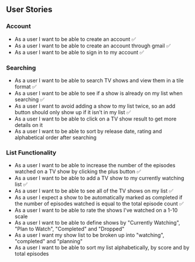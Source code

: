 ## User Stories

### Account

- As a user I want to be able to create an account ✅
- As a user I want to be able to create an account through gmail ✅
- As a user I want to be able to sign in to my account ✅

### Searching

- As a user I want to be able to search TV shows and view them in a tile format ✅
- As a user I want to be able to see if a show is already on my list when searching ✅
- As a user I want to avoid adding a show to my list twice, so an add button should only show up if it isn't in my list ✅
- As a user I want to be able to click on a TV show result to get more details on it
- As a user I want to be able to sort by release date, rating and alphabetical order after searching

### List Functionality

- As a user I want to be able to increase the number of the episodes watched on a TV show by clicking the plus button ✅
- As a user I want to be able to add a TV show to my currently watching list ✅
- As a user I want to be able to see all of the TV shows on my list ✅
- As a user I expect a show to be automatically marked as completed if the number of episodes watched is equal to the total episode count ✅
- As a user I want to be able to rate the shows I've watched on a 1-10 scale
- As a user I want to be able to define shows by "Currently Watching", "Plan to Watch", "Completed" and "Dropped"
- As a user I want my show list to be broken up into "watching", "completed" and "planning"
- As a user I want to be able to sort my list alphabetically, by score and by total episodes